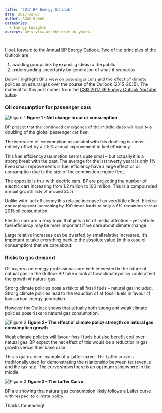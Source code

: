 ```yaml
---
title: '2017 BP Energy Outlook'
date: 2017-02-07
author: Adam Green
categories:
  - Energy Insights
excerpt: BP's view on the next 40 years.

---
```

I look forward to the Annual BP Energy Outlook.  Two of the principles of the Outlook are:
1. avoiding groupthink by exposing ideas to the public
2. understanding uncertainty by generation of what-if scenarios

Below I highlight BP’s view on passenger cars and the effect of climate policies on natural gas over the course of the Outlook (2015-2035).  The material for this post comes from the [CSIS 2017 BP Energy Outlook Youtube video](https://www.youtube.com/watch?v=fq4ftnymvy4).

### Oil consumption for passenger cars

![Figure 1]({{"/assets/2017_outlook/fig1.png"}})
**Figure 1 – Net change in car oil consumption**

BP project that the continued emergence of the middle class will lead to a doubling of the global passenger car fleet.

The increased oil consumption associated with this doubling is almost entirely offset by a 2.5% annual improvement in fuel efficiency.

This fuel efficiency assumption seems quite small – but actually it is a strong break with the past.  The average for the last twenty years is only 1%.  Even small improvements in fuel efficiency have a large effect on oil consumption due to the size of the combustion engine fleet.

The opposite is true with electric cars.  BP are projecting the number of electric cars increasing from 1.2 million to 100 million.  This is a compounded annual growth rate of around 25%!

Unlike with fuel efficiency this relative increase has very little effect.  Electric car deployment increasing by 100 times leads to only a 6% reduction versus 2015 oil consumption.

Electric cars are a sexy topic that gets a lot of media attention – yet vehicle fuel efficiency may be more important if we care about climate change.

Large relative increases can be dwarfed by small relative increases.  It’s important to take everything back to the absolute value (in this case oil consumption) that we care about.

### Risks to gas demand

Oil majors and energy professionals are both interested in the future of natural gas.  In the Outlook BP take a look at how climate policy could affect the growth of natural gas.

Strong climate policies pose a risk to all fossil fuels – natural gas included.  Strong climate policies lead to the reduction of all fossil fuels in favour of low carbon energy generation.

However the Outlook shows that actually both strong and weak climate policies pose risks to natural gas consumption.

![Figure 2]({{"/assets/2017_outlook/fig2.png"}})
**Figure 2 – The effect of climate policy strength on natural gas consumption growth**

Weak climate policies will favour fossil fuels but also benefit coal over natural gas.  BP expect the net effect of this would be a reduction in gas growth versus their base case.

This is quite a nice example of a Laffer curve.  The Laffer curve is traditionally used for demonstrating the relationship between tax revenue and the tax rate.  The curve shows there is an optimum somewhere in the middle.

![Figure 3]({{"/assets/2017_outlook/fig3.png"}})
**Figure 3 – The Laffer Curve**

BP are showing that natural gas consumption likely follows a Laffer curve with respect to climate policy.

Thanks for reading!
